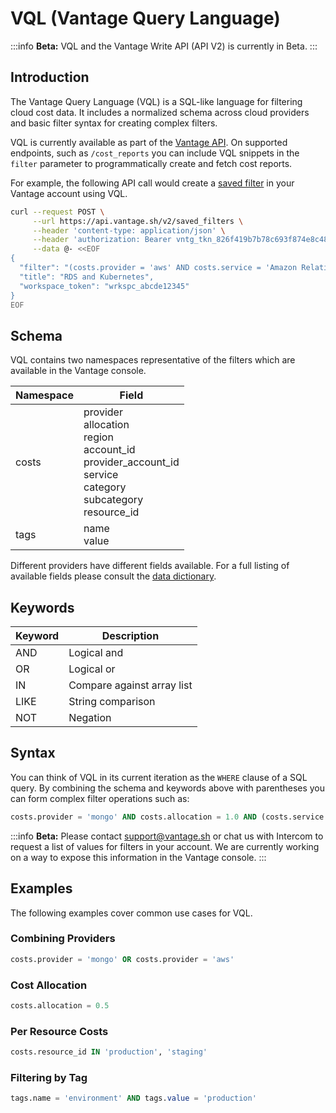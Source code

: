 # VQL (Vantage Query Language)

:::info
**Beta:** VQL and the Vantage Write API (API V2) is currently in Beta.
:::

## Introduction

The Vantage Query Language (VQL) is a SQL-like language for filtering cloud cost data. It includes a normalized schema across cloud providers and basic filter syntax for creating complex filters.

VQL is currently available as part of the [Vantage API](https://vantage.readme.io/v2.0/reference/general). On supported endpoints, such as `/cost_reports` you can include VQL snippets in the `filter` parameter to programmatically create and fetch cost reports.

For example, the following API call would create a [saved filter](/cost_reports#saved-filters) in your Vantage account using VQL.

```bash
curl --request POST \
     --url https://api.vantage.sh/v2/saved_filters \
     --header 'content-type: application/json' \
     --header 'authorization: Bearer vntg_tkn_826f419b7b78c693f874e8c48719beb9398dck37' \
     --data @- <<EOF
{
  "filter": "(costs.provider = 'aws' AND costs.service = 'Amazon Relational Database Service') OR costs.provider = 'kubernetes'",
  "title": "RDS and Kubernetes",
  "workspace_token": "wrkspc_abcde12345"
}
EOF
```

## Schema

VQL contains two namespaces representative of the filters which are available in the Vantage console.

| Namespace | Field                                                                                                                              |
| --------- | ---------------------------------------------------------------------------------------------------------------------------------- |
| costs     | provider<br/>allocation<br/>region<br/>account_id<br/>provider_account_id<br/>service<br/>category<br/>subcategory<br/>resource_id |
| tags      | name<br/>value                                                                                                                     |

Different providers have different fields available. For a full listing of available fields please consult the [data dictionary](/data_dictionary).

## Keywords

| Keyword | Description                |
| ------- | -------------------------- |
| AND     | Logical and                |
| OR      | Logical or                 |
| IN      | Compare against array list |
| LIKE    | String comparison          |
| NOT     | Negation                   |

## Syntax

You can think of VQL in its current iteration as the `WHERE` clause of a SQL query. By combining the schema and keywords above with parentheses you can form complex filter operations such as:

```sql
costs.provider = 'mongo' AND costs.allocation = 1.0 AND (costs.service = 'REALM' AND costs.resource_id IN ('s3')) OR (costs.provider = 'aws' AND costs.allocation = 1.0 AND costs.account_id IN ('123456798'))
```

:::info
**Beta:** Please contact support@vantage.sh or chat us with Intercom to request a list of values for filters in your account. We are currently working on a way to expose this information in the Vantage console.
:::

## Examples

The following examples cover common use cases for VQL.

### Combining Providers

```sql
costs.provider = 'mongo' OR costs.provider = 'aws'
```

### Cost Allocation

```sql
costs.allocation = 0.5
```

### Per Resource Costs

```sql
costs.resource_id IN 'production', 'staging'
```

### Filtering by Tag

```sql
tags.name = 'environment' AND tags.value = 'production'
```
